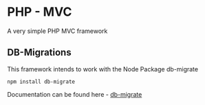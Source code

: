 # PHP - MVC

A very simple PHP MVC framework

## DB-Migrations

This framework intends to work with the Node Package db-migrate

	npm install db-migrate

Documentation can be found here - [db-migrate](http://umigrate.readthedocs.org/projects/db-migrate/en/latest/)